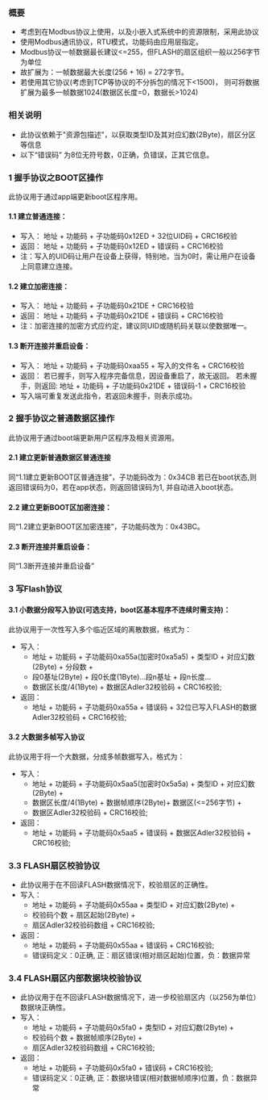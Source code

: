 
### 概要
  * 考虑到在Modbus协议上使用，以及小嵌入式系统中的资源限制，采用此协议
  * 使用Modbus通讯协议，RTU模式，功能码由应用层指定。
  * Modbus协议一帧数据最长建议<=255，但FLASH的扇区组织一般以256字节为单位
  * 故扩展为：一帧数据最大长度(256 + 16) = 272字节。
  * 若使用其它协议(考虑到TCP等协议的不分拆包的情况下<1500)，
    则可将数据扩展为最多一帧数据1024(数据区长度=0，数据长>1024)
  
### 相关说明
  * 此协议依赖于"资源包描述"，以获取类型ID及其对应幻数(2Byte)，扇区分区等信息
  * 以下“错误码” 为8位无符号数，0正确，负错误，正其它信息。

### 1 握手协议之BOOT区操作
此协议用于通过app端更新boot区程序用。
#### 1.1 建立普通连接：
* 写入： 地址 + 功能码 + 子功能码0x12ED + 32位UID码 + CRC16校验 
* 返回： 地址 + 功能码 + 子功能码0x12ED +  错误码 + CRC16校验
* 注：写入的UID码让用户在设备上获得，特别地，当为0时，需让用户在设备上同意建立连接。 
#### 1.2 建立加密连接：
* 写入： 地址 + 功能码 + 子功能码0x21DE + CRC16校验 
* 返回： 地址 + 功能码 + 子功能码0x21DE +  错误码 + CRC16校验
* 注：加密连接的加密方式应约定，建议同UID或随机码关联以使数据唯一。
#### 1.3 断开连接并重启设备：
* 写入： 地址 + 功能码 + 子功能码0xaa55 + 写入的文件名 + CRC16校验 
* 返回： 若已握手，则写入程序完备信息，因设备重启了，故无返回。
         若未握手，则返回: 地址 + 功能码 + 子功能码0x21DE +  错误码-1 + CRC16校验
* 写入端可重复发送此指令，若返回未握手，则表示成功。
### 2 握手协议之普通数据区操作
此协议用于通过boot端更新用户区程序及相关资源用。
#### 2.1 建立更新普通数据区普通连接
  同“1.1建立更新BOOT区普通连接”，子功能码改为：0x34CB
  若已在boot状态,则返回错误码为0，若在app状态，则返回错误码为1, 并自动进入boot状态。
#### 2.2 建立更新BOOT区加密连接：
  同“1.2建立更新BOOT区加密连接”，子功能码改为：0x43BC。
#### 2.3 断开连接并重启设备：
  同“1.3断开连接并重启设备”

### 3 写Flash协议
#### 3.1 小数据分段写入协议(可选支持，boot区基本程序不连续时需支持)：
此协议用于一次性写入多个临近区域的离散数据，格式为：
* 写入：
  + 地址 + 功能码 + 子功能码0xa55a(加密时0xa5a5) + 类型ID + 对应幻数(2Byte) + 分段数 + 
  + 段0基址(2Byte) + 段0长度(1Byte)...段n基址 + 段n长度...
  + 数据区长度/4(1Byte) + 数据区Adler32校验码 + CRC16校验;
* 返回：
  + 地址 + 功能码 + 子功能码0xa55a + 错误码 + 32位已写入FLASH的数据Adler32校验码 + CRC16校验; 

#### 3.2 大数据多帧写入协议
此协议用于将一个大数据，分成多帧数据写入，格式为：
* 写入：
  + 地址 + 功能码 + 子功能码0x5aa5(加密时0x5a5a) + 类型ID + 对应幻数(2Byte) + 
  + 数据区长度/4(1Byte) + 数据帧顺序(2Byte)+ 数据区(<=256字节) + 
  + 数据区Adler32校验码 + CRC16校验;
* 返回：
  + 地址 + 功能码 + 子功能码0x5aa5 + 错误码 + 数据区Adler32校验码 + CRC16校验; 

### 3.3 FLASH扇区校验协议
*   此协议用于在不回读FLASH数据情况下，校验扇区的正确性。
* 写入：
  + 地址 + 功能码 + 子功能码0x55aa + 类型ID + 对应幻数(2Byte) + 
  + 校验码个数 + 扇区起始(2Byte) +
  + 扇区Adler32校验码数组 + CRC16校验;
* 返回：
  + 地址 + 功能码 + 子功能码0x55aa + 错误码 + CRC16校验; 
  + 错误码定义：0正确, 正：扇区错误(相对扇区起始)位置，负：数据异常

### 3.4 FLASH扇区内部数据块校验协议
*   此协议用于在不回读FLASH数据情况下，进一步校验扇区内（以256为单位）数据块正确性。
* 写入：
  + 地址 + 功能码 + 子功能码0x5fa0 + 类型ID + 对应幻数(2Byte) + 
  + 校验码个数 + 数据帧顺序(2Byte) +
  + 扇区Adler32校验码数组 + CRC16校验;
* 返回：
  + 地址 + 功能码 + 子功能码0x5fa0 + 错误码 + CRC16校验; 
  + 错误码定义：0正确, 正：数据块错误(相对数据帧顺序)位置，负：数据异常

